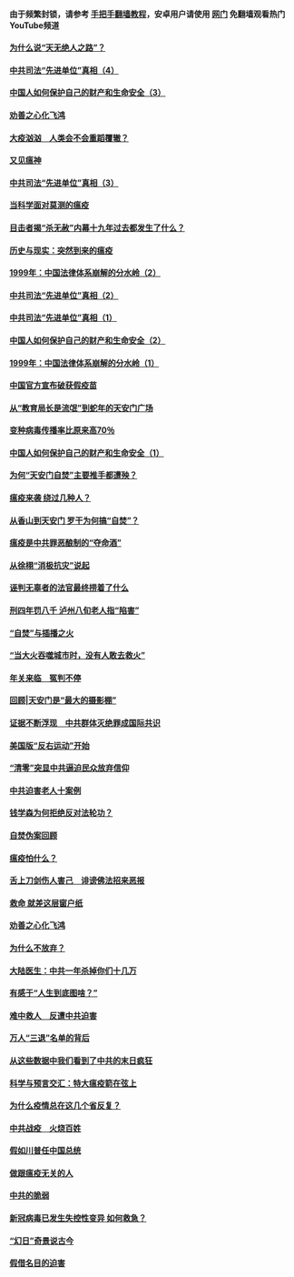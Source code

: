 #### 由于频繁封锁，请参考 [手把手翻墙教程](https://github.com/gfw-breaker/guides/wiki/)，安卓用户请使用 [网门](https://github.com/gfw-breaker/nogfw/blob/master/dl.md?t=02110100) 免翻墙观看热门YouTube频道 

#### [为什么说“天无绝人之路”？](../pages/19/419618.md?t=02110100) 

#### [中共司法“先进单位”真相（4）](../pages/19/419452.md?t=02110100) 

#### [中国人如何保护自己的财产和生命安全（3）](../pages/19/419405.md?t=02110100) 

#### [劝善之心化飞鸿](../pages/19/418758.md?t=02110100) 

#### [大疫汹汹　人类会不会重蹈覆辙？](../pages/19/419691.md?t=02110100) 

#### [又见瘟神](../pages/19/419225.md?t=02110100) 

#### [中共司法“先进单位”真相（3）](../pages/19/419451.md?t=02110100) 

#### [当科学面对莫测的瘟疫](../pages/19/419625.md?t=02110100) 

#### [目击者揭“杀无赦”内幕十九年过去都发生了什么？](../pages/19/419617.md?t=02110100) 

#### [历史与现实：突然到来的瘟疫](../pages/19/419619.md?t=02110100) 

#### [1999年：中国法律体系崩解的分水岭（2）](../pages/19/419455.md?t=02110100) 

#### [中共司法“先进单位”真相（2）](../pages/19/419450.md?t=02110100) 

#### [中共司法“先进单位”真相（1）](../pages/19/419449.md?t=02110100) 

#### [中国人如何保护自己的财产和生命安全（2）](../pages/19/419404.md?t=02110100) 

#### [1999年：中国法律体系崩解的分水岭（1）](../pages/19/419454.md?t=02110100) 

#### [中国官方宣布破获假疫苗](../pages/19/419504.md?t=02110100) 

#### [从“教育局长是流氓”到蛇年的天安门广场](../pages/19/419470.md?t=02110100) 

#### [变种病毒传播率比原来高70％](../pages/19/419456.md?t=02110100) 

#### [中国人如何保护自己的财产和生命安全（1）](../pages/19/419403.md?t=02110100) 

#### [为何“天安门自焚”主要推手都遭殃？](../pages/19/419348.md?t=02110100) 

#### [瘟疫来袭 绕过几种人？](../pages/19/419349.md?t=02110100) 

#### [从香山到天安门 罗干为何搞“自焚”？](../pages/19/419270.md?t=02110100) 

#### [瘟疫是中共罪恶酿制的“夺命酒”](../pages/19/419223.md?t=02110100) 

#### [从徐栩“消极抗灾”说起](../pages/19/419224.md?t=02110100) 

#### [诬判无辜者的法官最终捞着了什么](../pages/19/419268.md?t=02110100) 

#### [刑四年罚八千 泸州八旬老人指“陷害”](../pages/19/419232.md?t=02110100) 

#### [“自焚”与插播之火](../pages/19/419226.md?t=02110100) 

#### [“当大火吞噬城市时，没有人敢去救火”](../pages/19/419077.md?t=02110100) 

#### [年关来临　冤判不停](../pages/19/419093.md?t=02110100) 

#### [回顾|天安门是“最大的摄影棚”](../pages/19/380866.md?t=02110100) 

#### [证据不断浮现　中共群体灭绝罪成国际共识](../pages/19/419031.md?t=02110100) 

#### [美国版“反右运动”开始](../pages/19/419030.md?t=02110100) 

#### [“清零”突显中共逼迫民众放弃信仰](../pages/19/418995.md?t=02110100) 

#### [中共迫害老人十案例](../pages/19/418831.md?t=02110100) 

#### [钱学森为何拒绝反对法轮功？](../pages/19/418905.md?t=02110100) 

#### [自焚伪案回顾](../pages/19/418799.md?t=02110100) 

#### [瘟疫怕什么？](../pages/19/418800.md?t=02110100) 

#### [舌上刀剑伤人害己　诽谤佛法招来恶报](../pages/19/418731.md?t=02110100) 

#### [救命 就差这层窗户纸](../pages/19/418706.md?t=02110100) 

#### [劝善之心化飞鸿](../pages/19/416766.md?t=02110100) 

#### [为什么不放弃？](../pages/19/418691.md?t=02110100) 

#### [大陆医生：中共一年杀掉你们十几万](../pages/19/418670.md?t=02110100) 

#### [有感于“人生到底图啥？”](../pages/19/418624.md?t=02110100) 

#### [难中救人　反遭中共迫害](../pages/19/418414.md?t=02110100) 

#### [万人“三退”名单的背后](../pages/19/418505.md?t=02110100) 

#### [从这些数据中我们看到了中共的末日疯狂](../pages/19/418420.md?t=02110100) 

#### [科学与预言交汇：特大瘟疫箭在弦上](../pages/19/418266.md?t=02110100) 

#### [为什么疫情总在这几个省反复？](../pages/19/418219.md?t=02110100) 

#### [中共战疫　火烧百姓](../pages/19/418220.md?t=02110100) 

#### [假如川普任中国总统](../pages/19/418174.md?t=02110100) 

#### [做跟瘟疫无关的人](../pages/19/418171.md?t=02110100) 

#### [中共的脆弱](../pages/19/418196.md?t=02110100) 

#### [新冠病毒已发生失控性变异 如何救急？](../pages/19/418032.md?t=02110100) 

#### [“幻日”奇景说古今](../pages/19/418033.md?t=02110100) 

#### [假借名目的迫害](../pages/19/418055.md?t=02110100) 

